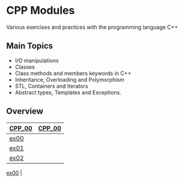 # CPP Modules
Various exercises and practices with the programming language C++

## Main Topics

* I/O manipulations 
* Classes 
* Class methods and members keywords in C++ 
* Inheritance, Overloading and Polymorphism 
* STL, Containers and Iterators 
* Abstract types, Templates and Exceptions.


## Overview


[CPP_00](https://github.com/FVNRLS/cpp_modules/tree/main/CPP_00) | [CPP_00](https://github.com/FVNRLS/cpp_modules/tree/main/CPP_00) |
|-------------|-------------|
[ex00](https://github.com/FVNRLS/cpp_modules/tree/main/CPP_00/ex00) | 
[ex01](https://github.com/FVNRLS/cpp_modules/tree/main/CPP_00/ex01) | 
[ex02](https://github.com/FVNRLS/cpp_modules/tree/main/CPP_00/ex02) | 

[ex00](https://github.com/FVNRLS/cpp_modules/tree/main/CPP_01/ex00) |
